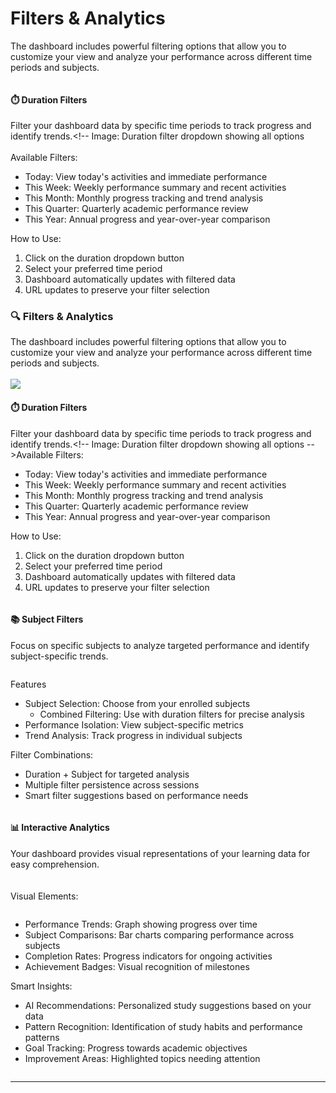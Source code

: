# Filters & Analytics

The dashboard includes powerful filtering options that allow you to customize your view and analyze your performance across different time periods and subjects.

<figure><img src="../../.gitbook/assets/Screenshot 2025-08-21 at 6.48.16 PM.png" alt=""><figcaption></figcaption></figure>

#### ⏱️ Duration Filters

Filter your dashboard data by specific time periods to track progress and identify trends.\<!-- Image: Duration filter dropdown showing all options \
\
Available Filters:

* Today: View today's activities and immediate performance
* This Week: Weekly performance summary and recent activities
* This Month: Monthly progress tracking and trend analysis
* This Quarter: Quarterly academic performance review
* This Year: Annual progress and year-over-year comparison

How to Use:

1. Click on the duration dropdown button
2. Select your preferred time period
3. Dashboard automatically updates with filtered data
4. URL updates to preserve your filter selection

### 🔍 Filters & Analytics

The dashboard includes powerful filtering options that allow you to customize your view and analyze your performance across different time periods and subjects.\
\
![](<../../.gitbook/assets/Screenshot 2025-08-21 at 6.51.17 PM.png>)

#### ⏱️ Duration Filters

Filter your dashboard data by specific time periods to track progress and identify trends.\<!-- Image: Duration filter dropdown showing all options -->Available Filters:

* Today: View today's activities and immediate performance
* This Week: Weekly performance summary and recent activities
* This Month: Monthly progress tracking and trend analysis
* This Quarter: Quarterly academic performance review
* This Year: Annual progress and year-over-year comparison

How to Use:

1. Click on the duration dropdown button
2. Select your preferred time period
3. Dashboard automatically updates with filtered data
4. URL updates to preserve your filter selection

<figure><img src="../../.gitbook/assets/Screenshot 2025-08-21 at 6.51.59 PM.png" alt=""><figcaption></figcaption></figure>

#### 📚 Subject Filters

Focus on specific subjects to analyze targeted performance and identify subject-specific trends.

<figure><img src="../../.gitbook/assets/Screenshot 2025-08-22 at 11.24.21 AM.png" alt=""><figcaption></figcaption></figure>

Features

* Subject Selection: Choose from your enrolled subjects
  * Combined Filtering: Use with duration filters for precise analysis
* Performance Isolation: View subject-specific metrics
* Trend Analysis: Track progress in individual subjects

Filter Combinations:

* Duration + Subject for targeted analysis
* Multiple filter persistence across sessions
* Smart filter suggestions based on performance needs

<figure><img src="../../.gitbook/assets/Screenshot 2025-08-21 at 6.52.47 PM.png" alt=""><figcaption></figcaption></figure>

#### 📊 Interactive Analytics

Your dashboard provides visual representations of your learning data for easy comprehension.\
\
\
Visual Elements:

<figure><img src="../../.gitbook/assets/Screenshot 2025-08-21 at 7.00.43 PM.png" alt=""><figcaption></figcaption></figure>

* Performance Trends: Graph showing progress over time
* Subject Comparisons: Bar charts comparing performance across subjects
* Completion Rates: Progress indicators for ongoing activities
* Achievement Badges: Visual recognition of milestones

Smart Insights:

* AI Recommendations: Personalized study suggestions based on your data
* Pattern Recognition: Identification of study habits and performance patterns
* Goal Tracking: Progress towards academic objectives
* Improvement Areas: Highlighted topics needing attention

<figure><img src="../../.gitbook/assets/Screenshot 2025-08-21 at 7.02.23 PM.png" alt=""><figcaption></figcaption></figure>

***
